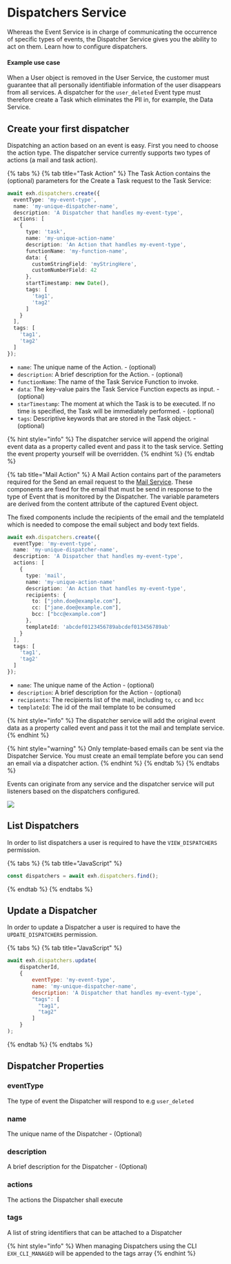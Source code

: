 # Dispatchers Service

Whereas the Event Service is in charge of communicating the occurrence of specific types of events, the Dispatcher Service gives you the ability to act on them. Learn how to configure dispatchers.

#### Example use case

When a User object is removed in the User Service, the customer must guarantee that all personally identifiable information of the user disappears from all services. A dispatcher for the `user_deleted` Event type must therefore create a Task which eliminates the PII in, for example, the Data Service.

## Create your first dispatcher

Dispatching an action based on an event is easy. First you need to choose the action type. The dispatcher service currently supports two types of actions (a mail and task action).

{% tabs %}
{% tab title="Task Action" %}
The Task Action contains the (optional) parameters for the Create a Task request to the Task Service:

```typescript
await exh.dispatchers.create({
  eventType: 'my-event-type',
  name: 'my-unique-dispatcher-name',
  description: 'A Dispatcher that handles my-event-type',
  actions: [
    {
      type: 'task',
      name: 'my-unique-action-name'
      description: 'An Action that handles my-event-type',
      functionName: 'my-function-name',
      data: {
        customStringField: 'myStringHere',
        customNumberField: 42
      },
      startTimestamp: new Date(),
      tags: [
        'tag1',
        'tag2'
      ]
    }
  ],
  tags: [
    'tag1',
    'tag2'
  ]
});
```

* `name`: The unique name of the Action. - (optional)
* `description`: A brief description for the Action. - (optional)
* `functionName`: The name of the Task Service Function to invoke.
* `data`: The key-value pairs the Task Service Function expects as input. - (optional)
* `starTimestamp`: The moment at which the Task is to be executed. If no time is specified, the Task will be immediately performed. - (optional)
* `tags`: Descriptive keywords that are stored in the Task object. - (optional)

{% hint style="info" %}
The dispatcher service will append the original event data as a property called event and pass it to the task service. Setting the event property yourself will be overridden.
{% endhint %}
{% endtab %}

{% tab title="Mail Action" %}
A Mail Action contains part of the parameters required for the Send an email request to the [Mail Service](broken-reference). These components are fixed for the email that must be send in response to the type of Event that is monitored by the Dispatcher. The variable parameters are derived from the content attribute of the captured Event object.

The fixed components include the recipients of the email and the templateId which is needed to compose the email subject and body text fields.

```typescript
await exh.dispatchers.create({
  eventType: 'my-event-type',
  name: 'my-unique-dispatcher-name',
  description: 'A Dispatcher that handles my-event-type',
  actions: [
    {
      type: 'mail',
      name: 'my-unique-action-name'
      description: 'An Action that handles my-event-type',
      recipients: {
        to: ["john.doe@example.com"],
        cc: ["jane.doe@example.com"],
        bcc: ["bcc@example.com"]
      },
      templateId: 'abcdef0123456789abcdef013456789ab'
    }
  ],
  tags: [
    'tag1',
    'tag2'
  ]
});
```

* `name`: The unique name of the Action - (optional)
* `description`: A brief description for the Action - (optional)
* `recipients`: The recipients list of the mail, including `to`, `cc` and `bcc`
* `templateId`: The id of the mail template to be consumed

{% hint style="info" %}
The dispatcher service will add the original event data as a property called event and pass it tot the mail and template service.
{% endhint %}

{% hint style="warning" %}
Only template-based emails can be sent via the Dispatcher Service. You must create an email template before you can send an email via a dispatcher action.
{% endhint %}
{% endtab %}
{% endtabs %}

Events can originate from any service and the dispatcher service will put listeners based on the dispatchers configured.



![](../../.gitbook/assets/Screenshot\_20211018\_164704.png)

## List Dispatchers

In order to list dispatchers a user is required to have the `VIEW_DISPATCHERS` permission.

{% tabs %}
{% tab title="JavaScript" %}
```javascript
const dispatchers = await exh.dispatchers.find();
```
{% endtab %}
{% endtabs %}

## Update a Dispatcher

In order to update a Dispatcher a user is required to have the `UPDATE_DISPATCHERS` permission.

{% tabs %}
{% tab title="JavaScript" %}
```javascript
await exh.dispatchers.update(
    dispatcherId, 
    {
        eventType: 'my-event-type',
        name: 'my-unique-dispatcher-name',
        description: 'A Dispatcher that handles my-event-type',
        "tags": [
          "tag1",
          "tag2"
        ]
    }
);
```
{% endtab %}
{% endtabs %}

## Dispatcher Properties

### eventType

The type of event the Dispatcher will respond to e.g `user_deleted`

### name

The unique name of the Dispatcher - (Optional)

### description

A brief description for the Dispatcher - (Optional)

### actions

The actions the Dispatcher shall execute

### tags

A list of string identifiers that can be attached to a Dispatcher

{% hint style="info" %}
When managing Dispatchers using the CLI `EXH_CLI_MANAGED` will be appended to the tags array
{% endhint %}
